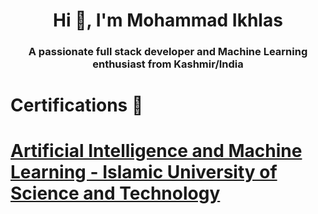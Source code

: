 <h1 align="center">Hi 👋, I'm Mohammad Ikhlas</h1>
<h3 align="center">A passionate full stack developer and Machine Learning enthusiast from Kashmir/India</h3>

<h1>Certifications 📜<h1>
<a href="https://www.iust.ac.in/ai-ml" target="_blank">Artificial Intelligence and Machine Learning - Islamic University of Science and Technology</a>

